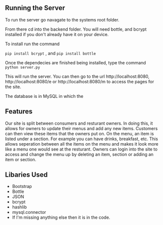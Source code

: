 ## Running the Server
To run the server go navagate to the systems root folder.

From there cd into the backend folder. You will need bottle, and bcrypt installed if you don't already have it on your device.

To install run the command

`pip install bcrypt` , and `pip install bottle`

Once the dependecies are finished being installed, type the command `python server.py`

This will run the server. You can then go to the url http://localhost:8080, http://localhost:8080/e or http://localhost:8080/m to access the pages for the site.

The database is in MySQL in which the 

## Features

Our site is split between consumers and resturant owners. In doing this, it allows for owners to update their menus and add any new items. Customers can then view these items
that the owners put on. On the menu, an item is listed under a section. For example you can have drinks, breakfast, etc. This allows seperation between all the items
on the menu and makes it look more like a menu one would see at the resturant. Owners can login into the site to access and change the menu up by deleting an item, section or
adding an item or section. 

## Libaries Used

* Bootstrap
* Bottle
* JSON
* bcrypt
* hashlib
* mysql.connector
* If I'm missing anything else then it is in the code.
